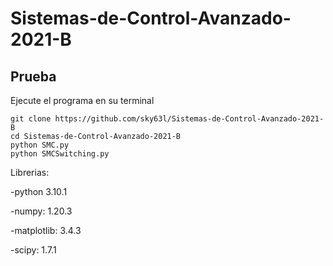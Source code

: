 # Sistemas-de-Control-Avanzado-2021-B

## Prueba

Ejecute el programa en su terminal
```
git clone https://github.com/sky63l/Sistemas-de-Control-Avanzado-2021-B
cd Sistemas-de-Control-Avanzado-2021-B
python SMC.py
python SMCSwitching.py
```

Librerias: 

-python 3.10.1

-numpy: 1.20.3

-matplotlib: 3.4.3

-scipy: 1.7.1
